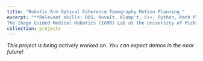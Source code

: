 ```yaml
---
title: "Robotic Arm Optical Coherence Tomography Motion Planning "
excerpt: "**Relevant skills: ROS, MoveIt, Klamp't, C++, Python, Path Planning**  \
The Image Guided Medical Robotics (IGMR) Lab at the University of Michigan is interested in developing a device that can autonomously manipulate an optical coherence tomographer (OCT) to image retinas. I work with industry standard frameworks, such as ROS2 and MoveIt, to implement the motion planning for this project."
collection: projects
---
```


<i>This project is being actively worked on. You can expect demos in the near future! </i>